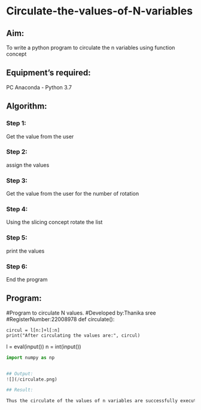 # Circulate-the-values-of-N-variables

## Aim:

To write a python program to circulate the n variables using function concept

## Equipment’s required:

PC Anaconda - Python 3.7

## Algorithm: 

### Step 1: 

Get the value from the user

### Step 2: 

assign the values

### Step 3: 

Get the value from the user for the number of rotation

### Step 4: 

Using the slicing concept rotate the list

### Step 5: 

print the values

### Step 6: 

End the program

## Program:

#Program to circulate N values.
#Developed by:Thanika sree
#RegisterNumber:22008978
def circulate():
    
    circul = l[n:]+l[:n]
    print("After circulating the values are:", circul)
l = eval(input())
n = int(input())


```python
import numpy as np


## Output:
![](/circulate.png)

## Result:

Thus the circulate of the values of n variables are successfully executed

